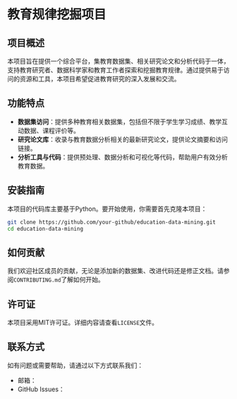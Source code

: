 # 教育规律挖掘项目

## 项目概述
本项目旨在提供一个综合平台，集教育数据集、相关研究论文和分析代码于一体，支持教育研究者、数据科学家和教育工作者探索和挖掘教育规律。通过提供易于访问的资源和工具，本项目希望促进教育研究的深入发展和交流。

## 功能特点
- **数据集访问**：提供多种教育相关数据集，包括但不限于学生学习成绩、教学互动数据、课程评价等。
- **研究论文库**：收录与教育数据分析相关的最新研究论文，提供论文摘要和访问链接。
- **分析工具与代码**：提供预处理、数据分析和可视化等代码，帮助用户有效分析教育数据。

## 安装指南
本项目的代码库主要基于Python。要开始使用，你需要首先克隆本项目：

```bash
git clone https://github.com/your-github/education-data-mining.git
cd education-data-mining
```

## 如何贡献
我们欢迎社区成员的贡献，无论是添加新的数据集、改进代码还是修正文档。请参阅`CONTRIBUTING.md`了解如何开始。

## 许可证
本项目采用MIT许可证。详细内容请查看`LICENSE`文件。

## 联系方式
如有问题或需要帮助，请通过以下方式联系我们：

- 邮箱：
- GitHub Issues：

